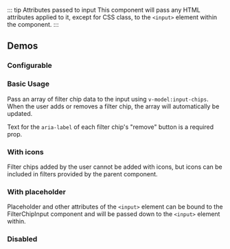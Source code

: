 <script setup>
import { ref } from 'vue';
import { CdxFilterChipInput } from '@wikimedia/codex';
import FilterChipInputConfigurable from '@/../component-demos/filter-chip-input/examples/FilterChipInputConfigurable.vue';
import FilterChipInputBasic from '@/../component-demos/filter-chip-input/examples/FilterChipInputBasic.vue';
import FilterChipInputWithIcons from '@/../component-demos/filter-chip-input/examples/FilterChipInputWithIcons.vue';
import FilterChipInputWithPlaceholder from '@/../component-demos/filter-chip-input/examples/FilterChipInputWithPlaceholder.vue';
import FilterChipInputDisabled from '@/../component-demos/filter-chip-input/examples/FilterChipInputDisabled.vue';

const controlsConfig = [
	{
		name: 'removeButtonLabel',
		type: 'text',
		default: 'Remove'
	},
	{
		name: 'separateInput',
		type: 'boolean'
	},
	{
		name: 'status',
		type: 'radio',
		options: [ 'default', 'error' ],
	},
	{
		name: 'disabled',
		type: 'boolean'
	}
];
</script>

::: tip Attributes passed to input
This component will pass any HTML attributes applied to it, except for CSS class, to the `<input>`
element within the component.
:::

## Demos

### Configurable

<cdx-demo-wrapper :controls-config="controlsConfig">
<template v-slot:demo="{ propValues }">
	<filter-chip-input-configurable v-bind="propValues" />
</template>
</cdx-demo-wrapper>

### Basic Usage

Pass an array of filter chip data to the input using `v-model:input-chips`. When the user adds or
removes a filter chip, the array will automatically be updated.

Text for the `aria-label` of each filter chip's "remove" button is a required prop.

<cdx-demo-wrapper :force-reset="true">
<template v-slot:demo>
	<filter-chip-input-basic />
</template>

<template v-slot:code>

<<< @/../component-demos/filter-chip-input/examples/FilterChipInputBasic.vue

</template>
</cdx-demo-wrapper>

### With icons

Filter chips added by the user cannot be added with icons, but icons can be included in filters
provided by the parent component.

<cdx-demo-wrapper :force-reset="true">
<template v-slot:demo>
	<filter-chip-input-with-icons />
</template>
<template v-slot:code>

<<< @/../component-demos/filter-chip-input/examples/FilterChipInputWithIcons.vue

</template>
</cdx-demo-wrapper>

### With placeholder

Placeholder and other attributes of the `<input>` element can be bound to the FilterChipInput
component and will be passed down to the `<input>` element within.

<cdx-demo-wrapper :force-reset="true">
<template v-slot:demo>
	<filter-chip-input-with-placeholder />
</template>
<template v-slot:code>

<<< @/../component-demos/filter-chip-input/examples/FilterChipInputWithPlaceholder.vue

</template>
</cdx-demo-wrapper>

### Disabled

<cdx-demo-wrapper :force-reset="true">
<template v-slot:demo>
	<filter-chip-input-disabled />
</template>
<template v-slot:code>

<<< @/../component-demos/filter-chip-input/examples/FilterChipInputDisabled.vue

</template>
</cdx-demo-wrapper>
